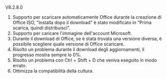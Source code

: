 ﻿V8.2.8.0

1. Supporto per scaricare automaticamente Office durante la creazione di Office ISO, "Installa dopo il download" è stato modificato in "Prima scarica, quindi distribuisci".
2. Supporto per caricare l'immagine dell'account Microsoft.
3. Durante il download di Office, se è stata trovata una versione diversa, è possibile scegliere quale versione di Office scaricare.
4. Risolto un problema durante il download degli aggiornamenti, il progresso mostra sempre lo 0%.
5. Risolto un problema con Ctrl + Shift + D che veniva eseguito in modo errato.
6. Ottimizza la compatibilità della cultura.
